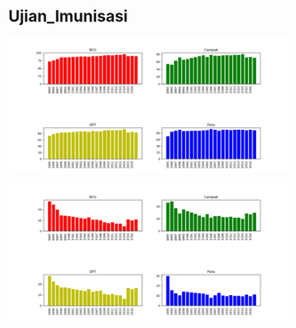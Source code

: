 # Ujian_Imunisasi
![Persentase balita terimunisasi 1995-2017](https://github.com/Godlob/Ujian_Imunisasi/blob/master/Fig1.png)

![Persentase balita tidak terimunisasi 1995-2017](https://github.com/Godlob/Ujian_Imunisasi/blob/master/Fig2.png)
